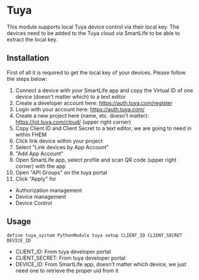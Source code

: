 
# Tuya
This module supports local Tuya device control via their local key. The devices need to be added to the Tuya cloud via SmartLife to be able to extract the local key.

## Installation
First of all it is required to get the local key of your devices. Please follow the steps below:
 1. Connect a device with your SmartLife app and copy the Virtual ID of one device (doesn't matter which) to a text editor
 2. Create a developer account here: https://auth.tuya.com/register
 3. Login with your account here: https://auth.tuya.com/
 4. Create a new project here (name, etc. doesn't matter): https://iot.tuya.com/cloud/ (upper right corner)
 5. Copy Client ID and Client Secret to a text editor, we are going to need in within FHEM
 6. Click link device within your project
 7. Select "Link devices by App Account"
 8. "Add App Account"
 9. Open SmartLife app, select profile and scan QR code (upper right corner) with the app
 10. Open "API Groups" on the tuya portal
 11. Click "Apply" for
  - Authorization management
  - Device management
  - Device Control


## Usage
```
define tuya_system PythonModule tuya setup CLIENT_ID CLIENT_SECRET DEVICE_ID
```
 - CLIENT_ID: From tuya developer portal
 - CLIENT_SECRET: From tuya developer portal
 - DEVICE_ID: From SmartLife app, doesn't matter which device, we just need one to retrieve the proper uid from it
